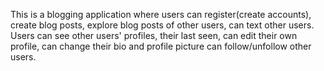 This is a blogging application where users can register(create accounts), create blog posts, explore blog posts of other users, can text other users.
Users can see other users' profiles, their last seen, can edit their own profile, can change their bio and profile picture can follow/unfollow other users.
